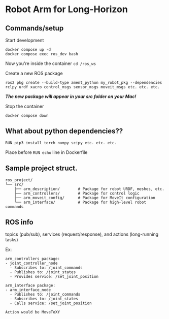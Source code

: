 # Robot Arm for Long-Horizon

## Commands/setup

Start development
```
docker compose up -d
docker compose exec ros_dev bash
```

Now you're inside the container
`cd /ros_ws`

Create a new ROS package
```
ros2 pkg create --build-type ament_python my_robot_pkg --dependencies rclpy urdf xacro control_msgs sensor_msgs moveit_msgs etc. etc. etc.
```
***The new package will appear in your src folder on your Mac!***

Stop the container
```
docker compose down
```

## What about python dependencies??
```
RUN pip3 install torch numpy scipy etc. etc. etc.
```
Place before `RUN echo` line in Dockerfile

## Sample project struct.
```
ros_project/
└── src/
    ├── arm_description/        # Package for robot URDF, meshes, etc.
    ├── arm_controllers/        # Package for control logic
    ├── arm_moveit_config/      # Package for MoveIt configuration
    └── arm_interface/          # Package for high-level robot commands
```

## ROS info
topics (pub/sub), services (request/response), and actions (long-running tasks)

Ex:
```
arm_controllers package:
- joint_controller_node
  - Subscribes to: /joint_commands
  - Publishes to: /joint_states
  - Provides service: /set_joint_position

arm_interface package:
- arm_interface_node
  - Publishes to: /joint_commands
  - Subscribes to: /joint_states
  - Calls service: /set_joint_position

Action would be MoveToXY
  ```
